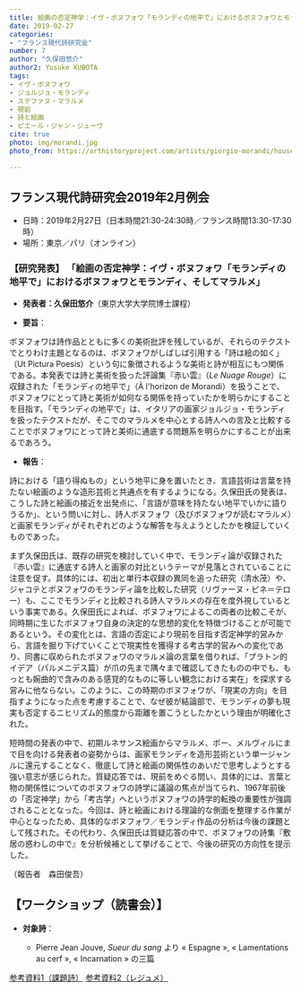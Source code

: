 ```yaml
---
title: 絵画の否定神学：イヴ・ボヌフォワ「モランディの地平で」におけるボヌフォワとモランディ、そしてマラルメ
date: 2019-02-27
categories:
- "フランス現代詩研究会"
number: 7 
author: "久保田悠介"
author2: Yusuke KUBOTA
tags:
- イヴ・ボヌフォワ
- ジョルジョ・モランディ
- ステファヌ・マラルメ
- 現前
- 詩と絵画
- ピエール・ジャン・ジューヴ
cite: true
photo: img/morandi.jpg
photo_from: https://arthistoryproject.com/artists/giorgio-morandi/houses-of-campiaro-in-grizzana

---
```


## フランス現代詩研究会2019年2月例会

- 日時：2019年2月27日（日本時間21:30-24:30時／フランス時間13:30-17:30時）
- 場所：東京／パリ（オンライン）

### 【研究発表】 「絵画の否定神学：イヴ・ボヌフォワ「モランディの地平で」におけるボヌフォワとモランディ、そしてマラルメ」

- **発表者：久保田悠介**（東京大学大学院博士課程）

<!--more-->

- **要旨**：

ボヌフォワは詩作品とともに多くの美術批評を残しているが、それらのテクストでとりわけ主題となるのは、ボヌフォワがしばしば引用する「詩は絵の如く」（Ut Pictura Poesis）という句に象徴されるような美術と詩が相互にもつ関係である。本発表では詩と美術を扱った評論集『赤い雲』（*Le Nuage Rouge*）に収録された「モランディの地平で」（À l'horizon de Morandi）を扱うことで、ボヌフォワにとって詩と美術が如何なる関係を持っていたかを明らかにすることを目指す。「モランディの地平で」は、イタリアの画家ジョルジョ・モランディを扱ったテクストだが、そこでのマラルメを中心とする詩人への言及と比較することでボヌフォワにとって詩と美術に通底する問題系を明らかにすることが出来るであろう。

- **報告**：


詩における「語り得ぬもの」という地平に身を置いたとき、言語芸術は言葉を持たない絵画のような造形芸術と共通点を有するようになる。久保田氏の発表は、こうした詩と絵画の接近を出発点に、「言語が意味を持たない地平でいかに語りうるか」、という問いに対し、詩人ボヌフォワ（及びボヌフォワが読むマラルメ）と画家モランディがそれぞれどのような解答を与えようとしたかを検証していくものであった。

まず久保田氏は、既存の研究を検討していく中で、モランディ論が収録された『赤い雲』に通底する詩人と画家の対比というテーマが見落とされていることに注意を促す。具体的には、初出と単行本収録の異同を追った研究（清水茂）や、ジャコテとボヌフォワのモランディ論を比較した研究（リヴァーヌ・ピネ＝テロー）も、ここでモランディと比較される詩人マラルメの存在を度外視しているという事実である。久保田氏によれば、ボヌフォワによるこの両者の比較こそが、同時期に生じたボヌフォワ自身の決定的な思想的変化を特徴づけることが可能であるという。その変化とは、言語の否定により現前を目指す否定神学的営みから、言語を掘り下げていくことで現実性を獲得する考古学的営みへの変化であり、同書に収められたボヌフォワのマラルメ論の言葉を借りれば、「プラトン的イデア（パルメニデス篇）が爪の先まで隅々まで確認してきたものの中でも、もっとも婉曲的で含みのある感覚的なものに等しい観念における実在」を探求する営みに他ならない。このように、この時期のボヌフォワが、「現実の方向」を目指すようになった点を考慮することで、なぜ彼が結論部で、モランディの夢も現実も否定するニヒリズム的態度から距離を置こうとしたかという理由が明確化された。

短時間の発表の中で、初期ルネサンス絵画からマラルメ、ポー、メルヴィルにまで目を向ける発表者の姿勢からは、画家モランディを造形芸術という単一ジャンルに還元することなく、徹底して詩と絵画の関係性のあいだで思考しようとする強い意志が感じられた。質疑応答では、現前をめぐる問い、具体的には、言葉と物の関係性についてのボヌフォワの詩学に議論の焦点が当てられ、1967年前後の「否定神学」から「考古学」へというボヌフォワの詩学的転換の重要性が強調されることとなった。今回は、詩と絵画における理論的な側面を整理する作業が中心となったため、具体的なボヌフォワ／モランディ作品の分析は今後の課題として残された。その代わり、久保田氏は質疑応答の中で、ボヌフォワの詩集『敷居の惑わしの中で』を分析候補として挙げることで、今後の研究の方向性を提示した。



（報告者　森田俊吾）

## 【ワークショップ（読書会）】

- **対象詩**：

	- Pierre Jean Jouve, *Sueur du sang* より « Espagne », « Lamentations au cerf », « Incarnation » の三篇

[参考資料1（課題詩）](https://groups.google.com/d/msg/poesiecontemporaine/llYLiyhS0mU/21X_3UYfBAAJ)
[参考資料2（レジュメ）](https://groups.google.com/d/msg/poesiecontemporaine/pMjvriCNWnA/aQlLv-KKBwAJ)
